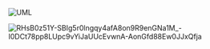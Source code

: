 
![UML](https://github.com/user-attachments/assets/2474d34f-7e1e-41d0-b952-5b25f296c0ad)


![RHsB0z51Y-SBIg5r0lngqy4afA8on9R9enGNa1M_-I0DCt78pp8LUpc9vYiJaUUcEvwnA-AonGfd88Ew0JJxQfja](https://github.com/user-attachments/assets/afaeb13d-8043-4264-a429-089e99db1266)
